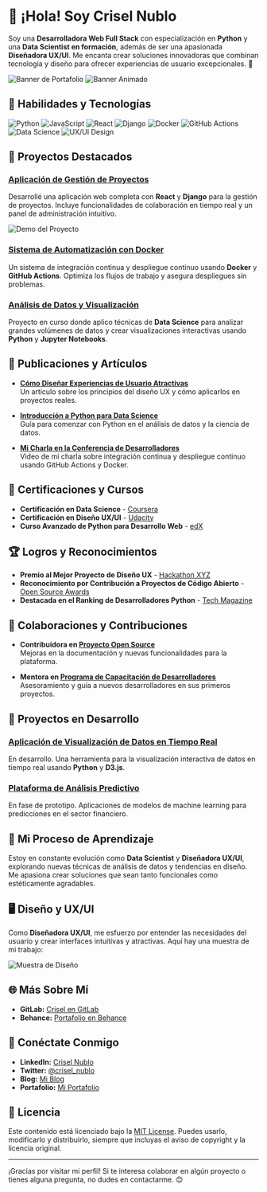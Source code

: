 # 🪻 ¡Hola! Soy Crisel Nublo

Soy una **Desarrolladora Web Full Stack** con especialización en **Python** y una **Data Scientist en formación**, además de ser una apasionada **Diseñadora UX/UI**. Me encanta crear soluciones innovadoras que combinan tecnología y diseño para ofrecer experiencias de usuario excepcionales. 🚀

![Banner de Portafolio](https://your-image-link.com/banner.png)
![Banner Animado](https://i.imgur.com/tuGIfA7.gif)


## 🌟 Habilidades y Tecnologías

![Python](https://img.shields.io/badge/-Python-3776AB?style=flat&logo=Python&logoColor=white)
![JavaScript](https://img.shields.io/badge/-JavaScript-F7DF1E?style=flat&logo=JavaScript&logoColor=black)
![React](https://img.shields.io/badge/-React-61DAFB?style=flat&logo=React&logoColor=white)
![Django](https://img.shields.io/badge/-Django-092E20?style=flat&logo=Django&logoColor=white)
![Docker](https://img.shields.io/badge/-Docker-2496ED?style=flat&logo=Docker&logoColor=white)
![GitHub Actions](https://img.shields.io/badge/-GitHub%20Actions-2088FF?style=flat&logo=GitHub%20Actions&logoColor=white)
![Data Science](https://img.shields.io/badge/-Data%20Science-007ACC?style=flat&logo=Jupyter&logoColor=white)
![UX/UI Design](https://img.shields.io/badge/-UX%2FUI%20Design-FF6F61?style=flat&logo=Adobe%20XD&logoColor=white)

## 🚀 Proyectos Destacados

### **[Aplicación de Gestión de Proyectos](https://github.com/crisel/gestion-proyectos)**
Desarrollé una aplicación web completa con **React** y **Django** para la gestión de proyectos. Incluye funcionalidades de colaboración en tiempo real y un panel de administración intuitivo.

![Demo del Proyecto](https://media.giphy.com/media/3o7aD2d7hy9ktXNDP2/giphy.gif)

### **[Sistema de Automatización con Docker](https://github.com/crisel/automacion-docker)**
Un sistema de integración continua y despliegue continuo usando **Docker** y **GitHub Actions**. Optimiza los flujos de trabajo y asegura despliegues sin problemas.

### **[Análisis de Datos y Visualización](https://github.com/crisel/analisis-datos)**
Proyecto en curso donde aplico técnicas de **Data Science** para analizar grandes volúmenes de datos y crear visualizaciones interactivas usando **Python** y **Jupyter Notebooks**.

## 📝 Publicaciones y Artículos

- **[Cómo Diseñar Experiencias de Usuario Atractivas](https://crisel.github.io/blog/ux-design)**  
  Un artículo sobre los principios del diseño UX y cómo aplicarlos en proyectos reales.

- **[Introducción a Python para Data Science](https://crisel.github.io/blog/python-data-science)**  
  Guía para comenzar con Python en el análisis de datos y la ciencia de datos.

- **[Mi Charla en la Conferencia de Desarrolladores](https://youtube.com/link-a-tu-charla)**  
  Video de mi charla sobre integración continua y despliegue continuo usando GitHub Actions y Docker.

## 📜 Certificaciones y Cursos

- **Certificación en Data Science** - [Coursera](https://www.coursera.org/learn/data-science)
- **Certificación en Diseño UX/UI** - [Udacity](https://www.udacity.com/course/ux-designer-nanodegree--nd578)
- **Curso Avanzado de Python para Desarrollo Web** - [edX](https://www.edx.org/course/advanced-python-for-web-development)

## 🏆 Logros y Reconocimientos

- **Premio al Mejor Proyecto de Diseño UX** - [Hackathon XYZ](https://hackathonxyz.com/ganadores)
- **Reconocimiento por Contribución a Proyectos de Código Abierto** - [Open Source Awards](https://opensourceawards.org/ganadores)
- **Destacada en el Ranking de Desarrolladores Python** - [Tech Magazine](https://techmagazine.com/rankings)

## 🤝 Colaboraciones y Contribuciones

- **Contribuidora en [Proyecto Open Source](https://github.com/open-source-project)**  
  Mejoras en la documentación y nuevas funcionalidades para la plataforma.

- **Mentora en [Programa de Capacitación de Desarrolladores](https://developer-mentorship.org)**  
  Asesoramiento y guía a nuevos desarrolladores en sus primeros proyectos.

## 🔄 Proyectos en Desarrollo

### **[Aplicación de Visualización de Datos en Tiempo Real](https://github.com/crisel/visualizacion-tiempo-real)**
En desarrollo. Una herramienta para la visualización interactiva de datos en tiempo real usando **Python** y **D3.js**.

### **[Plataforma de Análisis Predictivo](https://github.com/crisel/analisis-predictivo)**
En fase de prototipo. Aplicaciones de modelos de machine learning para predicciones en el sector financiero.

## 🌱 Mi Proceso de Aprendizaje

Estoy en constante evolución como **Data Scientist** y **Diseñadora UX/UI**, explorando nuevas técnicas de análisis de datos y tendencias en diseño. Me apasiona crear soluciones que sean tanto funcionales como estéticamente agradables.

## 🖥️ Diseño y UX/UI

Como **Diseñadora UX/UI**, me esfuerzo por entender las necesidades del usuario y crear interfaces intuitivas y atractivas. Aquí hay una muestra de mi trabajo:

![Muestra de Diseño](https://img.shields.io/badge/-Muestra%20de%20Dise%C3%B1o-FF6F61?style=flat&logo=Adobe%20XD&logoColor=white)

## 🌐 Más Sobre Mí

- **GitLab:** [Crisel en GitLab](https://gitlab.com/crisel)
- **Behance:** [Portafolio en Behance](https://www.behance.net/crisel)

## 🤝 Conéctate Conmigo

- **LinkedIn:** [Crisel Nublo](https://www.linkedin.com/in/crisel-nublo/)
- **Twitter:** [@crisel_nublo](https://twitter.com/crisel_nublo)
- **Blog:** [Mi Blog](https://crisel.github.io/blog/)
- **Portafolio:** [Mi Portafolio](https://crisel.github.io/portafolio/)

## 📜 Licencia

Este contenido está licenciado bajo la [MIT License](LICENSE). Puedes usarlo, modificarlo y distribuirlo, siempre que incluyas el aviso de copyright y la licencia original.

---

¡Gracias por visitar mi perfil! Si te interesa colaborar en algún proyecto o tienes alguna pregunta, no dudes en contactarme. 😊

